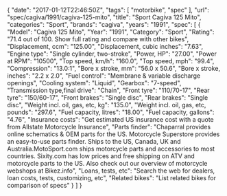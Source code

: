 {
    "date": "2017-01-12T22:46:50Z",
    "tags": [
        "motorbike",
        "spec"
    ],
    "url": "spec\/cagiva\/1991\/cagiva-125-mito",
    "title": "Sport Cagiva 125 Mito",
    "categories": "Sport",
    "brands": "cagiva",
    "years": "1991",
    "spec": [
        {
            "Model": "Cagiva 125 Mito",
            "Year": "1991",
            "Category": "Sport",
            "Rating": "71.4 out of 100. Show full rating and compare with other bikes",
            "Displacement, ccm": "125.00",
            "Displacement, cubic inches": "7.63",
            "Engine type": "Single cylinder, two-stroke",
            "Power, HP": "27.00",
            "Power at RPM": "10500",
            "Top speed, km\/h": "160.0",
            "Top speed, mph": "99.4",
            "Compression": "13.0:1",
            "Bore x stroke, mm": "56.0 x 50.6",
            "Bore x stroke, inches": "2.2 x 2.0",
            "Fuel control": "Membrane & variable discharge openings",
            "Cooling system": "Liquid",
            "Gearbox": "7-speed",
            "Transmission type,final drive": "Chain",
            "Front tyre": "110\/70-17",
            "Rear tyre": "150\/60-17",
            "Front brakes": "Single disc",
            "Rear brakes": "Single disc",
            "Weight incl. oil, gas, etc, kg": "135.0",
            "Weight incl. oil, gas, etc, pounds": "297.6",
            "Fuel capacity, litres": "18.00",
            "Fuel capacity, gallons": "4.76",
            "Insurance costs": "Get estimated US insurance cost with a quote from Allstate Motorcycle Insurance",
            "Parts finder": "Chaparral provides online schematics & OEM parts for the US.   Motorcycle Superstore provides an easy-to-use parts finder. Ships to the US, Canada, UK and Australia.MotoSport.com ships motorcycle parts and accessories to most countries.    Sixity.com has low prices and free shipping on ATV and motorcycle parts to the US. Also check out our overview of motorcycle webshops at Bikez.info",
            "Loans, tests, etc": "Search the web for dealers, loan costs, tests, customizing, etc",
            "Related bikes": "List related bikes for comparison of specs"
        }
    ]
}